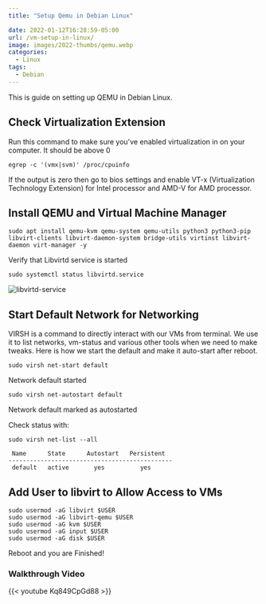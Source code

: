 ```yaml
---
title: "Setup Qemu in Debian Linux"

date: 2022-01-12T16:28:59-05:00
url: /vm-setup-in-linux/
image: images/2022-thumbs/qemu.webp
categories:
  - Linux
tags:
  - Debian
---
```

This is guide on setting up QEMU in Debian Linux.
<!--more-->
## Check Virtualization Extension 

Run this command to make sure you've enabled virtualization in on your computer. It should be above 0
```
egrep -c '(vmx|svm)' /proc/cpuinfo
```
If the output is zero then go to bios settings and enable VT-x (Virtualization Technology Extension) for Intel processor and AMD-V for AMD processor.

## Install QEMU and Virtual Machine Manager

```
sudo apt install qemu-kvm qemu-system qemu-utils python3 python3-pip libvirt-clients libvirt-daemon-system bridge-utils virtinst libvirt-daemon virt-manager -y
```
Verify that Libvirtd service is started
```
sudo systemctl status libvirtd.service
```
![libvirtd-service](/images/2022/libvirtd-service.webp)

## Start Default Network for Networking

VIRSH is a command to directly interact with our VMs from terminal. We use it to list networks, vm-status and various other tools when we need to make tweaks. Here is how we start the default and make it auto-start after reboot. 
```
sudo virsh net-start default
```
Network default started
```
sudo virsh net-autostart default
```
Network default marked as autostarted

Check status with:
```
sudo virsh net-list --all
```
```
 Name      State      Autostart   Persistent
----------------------------------------------
 default   active       yes          yes
```
## Add User to libvirt to Allow Access to VMs 
```
sudo usermod -aG libvirt $USER
sudo usermod -aG libvirt-qemu $USER
sudo usermod -aG kvm $USER
sudo usermod -aG input $USER
sudo usermod -aG disk $USER
```
Reboot and you are Finished!

### Walkthrough Video

{{< youtube Kq849CpGd88 >}}  
